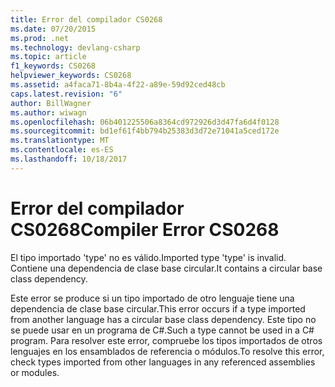 ```yaml
---
title: Error del compilador CS0268
ms.date: 07/20/2015
ms.prod: .net
ms.technology: devlang-csharp
ms.topic: article
f1_keywords: CS0268
helpviewer_keywords: CS0268
ms.assetid: a4faca71-8b4a-4f22-a89e-59d92ced48cb
caps.latest.revision: "6"
author: BillWagner
ms.author: wiwagn
ms.openlocfilehash: 06b401225506a8364cd972926d3d47fa6d4f0128
ms.sourcegitcommit: bd1ef61f4bb794b25383d3d72e71041a5ced172e
ms.translationtype: MT
ms.contentlocale: es-ES
ms.lasthandoff: 10/18/2017
---
```

# <a name="compiler-error-cs0268"></a><span data-ttu-id="af726-102">Error del compilador CS0268</span><span class="sxs-lookup"><span data-stu-id="af726-102">Compiler Error CS0268</span></span>
<span data-ttu-id="af726-103">El tipo importado 'type' no es válido.</span><span class="sxs-lookup"><span data-stu-id="af726-103">Imported type 'type' is invalid.</span></span> <span data-ttu-id="af726-104">Contiene una dependencia de clase base circular.</span><span class="sxs-lookup"><span data-stu-id="af726-104">It contains a circular base class dependency.</span></span>  
  
 <span data-ttu-id="af726-105">Este error se produce si un tipo importado de otro lenguaje tiene una dependencia de clase base circular.</span><span class="sxs-lookup"><span data-stu-id="af726-105">This error occurs if a type imported from another language has a circular base class dependency.</span></span> <span data-ttu-id="af726-106">Este tipo no se puede usar en un programa de C#.</span><span class="sxs-lookup"><span data-stu-id="af726-106">Such a type cannot be used in a C# program.</span></span> <span data-ttu-id="af726-107">Para resolver este error, compruebe los tipos importados de otros lenguajes en los ensamblados de referencia o módulos.</span><span class="sxs-lookup"><span data-stu-id="af726-107">To resolve this error, check types imported from other languages in any referenced assemblies or modules.</span></span>
